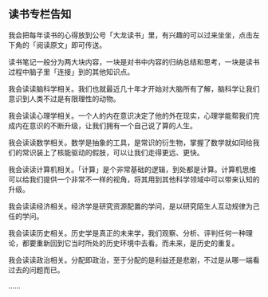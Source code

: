 ## 读书专栏告知

我会把每年读书的心得放到公号「大龙读书」里，有兴趣的可以过来坐坐，点击左下角的「阅读原文」即可传送。

读书笔记一般分为两大块内容，一块是对书中内容的归纳总结和思考，一块是读书过程中脑子里「连接」到的其他知识点。

我会读读脑科学相关。我们也就最近几十年才开始对大脑所有了解，脑科学让我们意识到人类不过是有限理性的动物。

我会读读心理学相关。一个人的内在意识决定了他的外在现实，心理学能帮我们完成内在意识的不断升级，让我们拥有一个自己说了算的人生。

我会读读数学相关。数学是抽象的工具，是常识的衍生物，掌握了数学就如同给我们的常识装上了核能驱动的假肢，可以让我们走得更远、更快。

我会读读计算机相关。「计算」是个非常基础的逻辑，到处都是计算。计算机思维可以给我们提供一个非常不一样的视角，将其用到其他科学领域中可以带来认知的升级。

我会读读经济相关。经济学是研究资源配置的学问，是以研究陌生人互动规律为己任的学问。

我会读读历史相关。历史学是真正的未来学，我们观察、分析、评判任何一种理论，都要重新回到它当时所处的历史环境中去看。而未来，是历史的重复。

我会读读政治相关。分配即政治，至于分配的是利益还是悲剧，不过是从哪一端看过去的问题而已。

……

